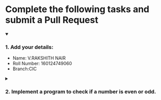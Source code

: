 # Complete the following tasks and submit a Pull Request
<details open>
<summary><h3>1. Add your details: </h3></summary>
<ul>
  <li> Name: V.RAKSHITH NAIR</li>
  <li> Roll Number: 160124749060</li>
  <li> Branch:CIC </li>
</ul>
</details>
<details>
<summary><h3> 2. Implement a program to check if a number is even or odd. </h3></summary>
<ul>
  <li> Create a new file in the repository and add your code. </li>
  <li> Use any programming language of your choice. </li>
</ul>
</details>
